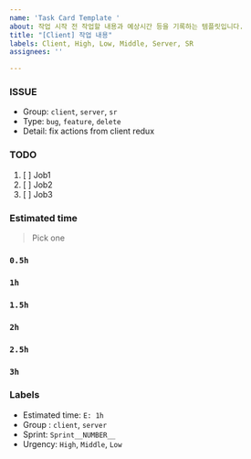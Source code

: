 ```yaml
---
name: 'Task Card Template '
about: 작업 시작 전 작업할 내용과 예상시간 등을 기록하는 템플릿입니다.
title: "[Client] 작업 내용"
labels: Client, High, Low, Middle, Server, SR
assignees: ''

---
```


### ISSUE
- Group:  `client`, `server`, `sr`
- Type: `bug`, `feature`, `delete`
- Detail: fix actions from client redux

### TODO
1. [ ] Job1
2. [ ] Job2
3. [ ] Job3

### Estimated time
> Pick one
### `0.5h`
### `1h`
### `1.5h`
### `2h`
### `2.5h`
### `3h`

### Labels
- Estimated time: `E: 1h`
- Group : `client`, `server`
- Sprint: `Sprint__NUMBER__`
- Urgency: `High`, `Middle`, `Low`
